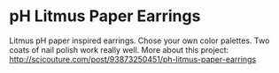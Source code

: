 pH Litmus Paper Earrings
========
Litmus pH paper inspired earrings. Chose your own color palettes. Two coats of nail polish work really well. 
More about this project: http://scicouture.com/post/93873250451/ph-litmus-paper-earrings
